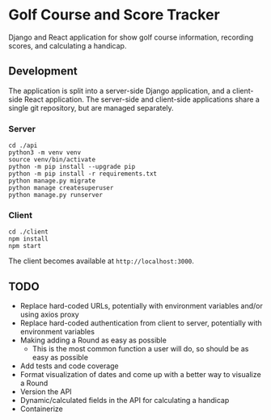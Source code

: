 # Golf Course and Score Tracker

Django and React application for show golf course information, recording scores, and calculating a handicap.

## Development

The application is split into a server-side Django application, and a client-side React application.
The server-side and client-side applications share a single git repository, but are managed separately.

### Server

```script
cd ./api
python3 -m venv venv
source venv/bin/activate
python -m pip install --upgrade pip
python -m pip install -r requirements.txt
python manage.py migrate
python manage createsuperuser
python manage.py runserver
```

### Client

```script
cd ./client
npm install
npm start
```

The client becomes available at `http://localhost:3000`.

## TODO

* Replace hard-coded URLs, potentially with environment variables and/or using axios proxy
* Replace hard-coded authentication from client to server, potentially with environment variables
* Making adding a Round as easy as possible
  * This is the most common function a user will do, so should be as easy as possible
* Add tests and code coverage
* Format visualization of dates and come up with a better way to visualize a Round
* Version the API
* Dynamic/calculated fields in the API for calculating a handicap
* Containerize
